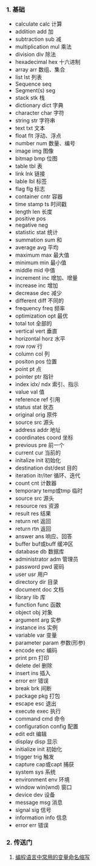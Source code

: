### 1. 基础
- calculate			calc		计算
- addition			add			加
- subtraction			sub			减
- multiplication		mul			乘法
- division			div			除法
- hexadecimal			hex			十六进制
- array				arr			数组、集合
- list				lst			列表
- Sequence			seq			
- Segment(s)			seg			
- stack				stk			栈
- dictionary			dict		字典
- character			char		字符
- string				str			字符串
- text				txt			文本
- float				flt			浮动、浮点
- number				num			数量、编号
- image				img			图像
- bitmap				bmp			位图
- table				tbl			表
- link				lnk			链接
- lable				lbl			标签
- flag				flg			标志
- container			cntr		容器
- time stamp			ts			时间戳
- length				len			长度
- positive			pos		
- negative			neg				
- statistic			stat		统计
- summation			sum			和
- average				avg			平均
- maximum				max			最大值
- minimum				min			最小值
- middle				mid			中值
- increment			inc			增加、增量
- increase			inc			增加
- decrease			dec			减少
- different			diff		不同的
- frequency			freq		频率
- optimization		opt			最优
- total				tot			全部的
- vertical			vert		垂直
- horizontal			horz		水平
- row					row			行
- column				col			列
- positon				pos			位置
- point				pt			点
- pointer				ptr			指针
- index				idx/ ndx	索引、指示
- value				val			值
- reference			ref			引用
- status	    		stat		状态
- original			orig		原件
- source				src			源头
- address				addr		地址
- coordinates			coord		坐标
- previous			pre			前一个
- current				cur			当前的
- initalize			init		初始化
- destination			dst/dest	目的
- iteration			itr/iter	循环、迭代
- count				cnt			计数器
- temporary			temp或tmp	临时
- source				src			源头
- resource			res			资源
- result				res			结果
- return				ret			返回
- return				rtn			返回
- answer				ans			响应、回答
- buffer				buf或buff	缓冲区
- database			db			数据库
- administrator		adm			管理员
- password			pwd			密码
- user				usr			用户
- directory			dir			目录
- document			doc			文档
- library	    		lib			库
- function			func		函数
- object				obj			对象
- argument			arg			实参
- instance			ins			实例
- variable			var			变量
- parameter			param	    参数(形参)
- encode				enc			编码
- print				prn			打印
- delete				del			删除
- insert				ins			插入
- error				err			错误
- break				brk			间断
- package				pkg			打包
- escape				esc			退出
- execute				exec		执行
- command				cmd			命令
- configuration		config		配置
- edit				edt			编辑
- display				disp		显示
- initialize			init		初始化
- trigger				trig		触发
- capture				cap或capt	捕获
- system				sys			系统
- environment			env			环境
- window				win(wnd)	窗口
- device				dev			设备
- message				msg			消息
- signal				sig			信号
- information			info		信息
- error				err			错误

### 2. 传送门
1. [编程语言中常用的变量命名缩写](https://blog.csdn.net/qq_37851620/article/details/94731227)

